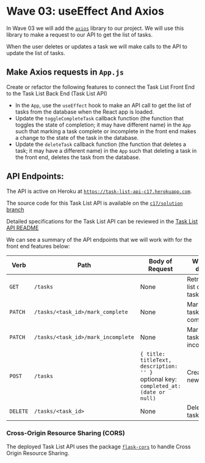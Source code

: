 # Wave 03:  useEffect And Axios

In Wave 03 we will add the [`axios`](https://github.com/axios/axios) library to our project.  We will use this library to make a request to our API to get the list of tasks.

When the user deletes or updates a task we will make calls to the API to update the list of tasks.

## Make Axios requests in `App.js`

Create or refactor the following features to connect the Task List Front End to the Task List Back End (Task List API)

- In the `App`, use the `useEffect` hook to make an API call to get the list of tasks from the database when the React app is loaded.
- Update the `toggleCompleteTask` callback function (the function that toggles the state of completion; it may have different name) in the `App` such that marking a task complete or incomplete in the front end makes a change to the state of the task in the database. 
- Update the `deleteTask` callback function (the function that deletes a task; it may have a different name) in the `App` such that deleting a task in the front end, deletes the task from the database. 

## API Endpoints:

The API is active on Heroku at [`https://task-list-api-c17.herokuapp.com`](https://task-list-api-c17.herokuapp.com).

The source code for this Task List API is available on the [`c17/solution` branch](https://github.com/adagold/task-list-api/tree/c17/solution)

Detailed specifications for the Task List API can be reviewed in the [Task List API README](https://github.com/adagold/task-list-api/)

We can see a summary of the API endpoints that we will work with for the front end features below:

| Verb  | Path  | Body of Request | What it does  |
|---|---|---|---|
| `GET`  | `/tasks`  | None | Retrieves a list of tasks  |
| `PATCH`  | `/tasks/<task_id>/mark_complete`  | None  | Marks a task complete   |
| `PATCH`  | `/tasks/<task_id>/mark_incomplete`  | None  | Marks a task incomplete   |
| `POST`  | `/tasks`  | `{ title: titleText, description: '' }` <br> optional key: `completed_at: (date or null)`  | Creates a new Task   |
| `DELETE`  | `/tasks/<task_id>`  | None  | Deletes a task |

### Cross-Origin Resource Sharing (CORS)

The deployed Task List API uses the package [`flask-cors`](https://flask-cors.readthedocs.io/en/latest/) to handle Cross Origin Resource Sharing.

